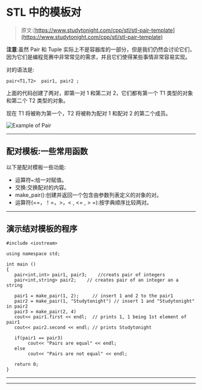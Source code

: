 # STL 中的模板对

> 原文:[https://www.studytonight.com/cpp/stl/stl-pair-template](https://www.studytonight.com/cpp/stl/stl-pair-template)

**注意**:虽然 Pair 和 Tuple 实际上不是容器库的一部分，但是我们仍然会讨论它们，因为它们是编程竞赛中非常常见的需求，并且它们使得某些事情非常容易实现。

对的语法是:

```
pair<T1,T2>  pair1, pair2 ;
```

上面的代码创建了两对，即第一对 1 和第二对 2，它们都有第一个 T1 类型的对象和第二个 T2 类型的对象。

现在 T1 将被称为第一个，T2 将被称为配对 1 和配对 2 的第二个成员。

![Example of Pair](../Images/be61575cfe9dfb0894d041c51c2c508c.png)

* * *

## 配对模板:一些常用函数

以下是配对模板一些功能:

*   运算符`=`:给一对赋值。
*   交换:交换配对的内容。
*   make_pair():创建并返回一个包含由参数列表定义的对象的对。
*   运算符(==，！=，>，< , <= , > =):按字典顺序比较两对。

* * *

## 演示结对模板的程序

```
#include <iostream>

using namespace std;    

int main ()
{
   pair<int,int> pair1, pair3;    //creats pair of integers
   pair<int,string> pair2;    // creates pair of an integer an a string

   pair1 = make_pair(1, 2);     // insert 1 and 2 to the pair1
   pair2 = make_pair(1, "Studytonight") // insert 1 and "Studytonight" in pair2
   pair3 = make_pair(2, 4)
   cout<< pair1.first << endl;  // prints 1, 1 being 1st element of pair1
   cout<< pair2.second << endl; // prints Studytonight

   if(pair1 == pair3)
        cout<< "Pairs are equal" << endl;
   else
        cout<< "Pairs are not equal" << endl;

   return 0;
} 
```

* * *

* * *